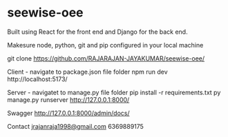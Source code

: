 # seewise-oee

Built using React for the front end and Django for the back end.

Makesure node, python, git and pip configured in your local machine

git clone https://github.com/RAJARAJAN-JAYAKUMAR/seewise-oee/

Client - navigate to package.json file folder
npm run dev
http://localhost:5173/

Server - navigatet to manage.py file folder
pip install -r requirements.txt
py manage.py runserver
http://127.0.0.1:8000/

Swagger
http://127.0.0.1:8000/admin/docs/

Contact
jrajanraja1998@gmail.com 
6369889175

